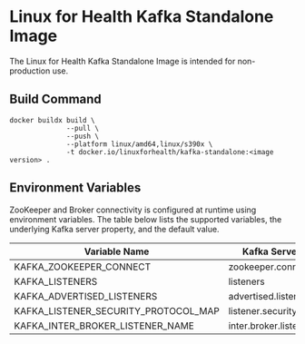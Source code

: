 # Linux for Health Kafka Standalone Image

The Linux for Health Kafka Standalone Image is intended for non-production use.

## Build Command
```
docker buildx build \
              --pull \
              --push \
              --platform linux/amd64,linux/s390x \
              -t docker.io/linuxforhealth/kafka-standalone:<image version> .
```

## Environment Variables

ZooKeeper and Broker connectivity is configured at runtime using environment variables. The table below
lists the supported variables, the underlying Kafka server property, and the default value.

| Variable Name | Kafka Server Property | Default Value |
| ------------- | --------------------- | ------------- |
| KAFKA_ZOOKEEPER_CONNECT | zookeeper.connect | zookeeper:2181 |
| KAFKA_LISTENERS | listeners | PLAINTEXT://:9092 |
| KAFKA_ADVERTISED_LISTENERS | advertised.listeners | PLAINTEXT://localhost:9092 |
| KAFKA_LISTENER_SECURITY_PROTOCOL_MAP | listener.security.protocol.map | PLAINTEXT:PLAINTEXT |
| KAFKA_INTER_BROKER_LISTENER_NAME | inter.broker.listener.name | PLAINTEXT |
